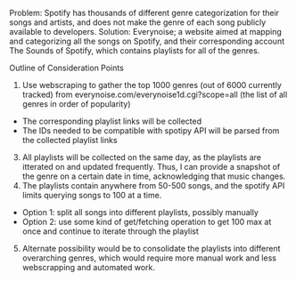 Problem: Spotify has thousands of different genre categorization for their songs and artists, and does not make the genre of each song publicly available to developers.
Solution: Everynoise; a website aimed at mapping and categorizing all the songs on Spotify, and their corresponding account The Sounds of Spotify, which contains playlists for all of the genres.

Outline of Consideration Points
1) Use webscraping to gather the top 1000 genres (out of 6000 currently tracked) from everynoise.com/everynoise1d.cgi?scope=all (the list of all genres in order of popularity)
- The corresponding playlist links will be collected
- The IDs needed to be compatible with spotipy API will be parsed from the collected playlist links
3) All playlists will be collected on the same day, as the playlists are itterated on and updated frequently. Thus, I can provide a snapshot of the genre on a certain date in time, acknowledging that music changes.
4) The playlists contain anywhere from 50-500 songs, and the spotify API limits querying songs to 100 at a time.  
- Option 1: split all songs into different playlists, possibly manually
- Option 2: use some kind of get/fetching operation to get 100 max at once and continue to iterate through the playlist
5) Alternate possibility would be to consolidate the playlists into different overarching genres, which would require more manual work and less webscrapping and automated work.
